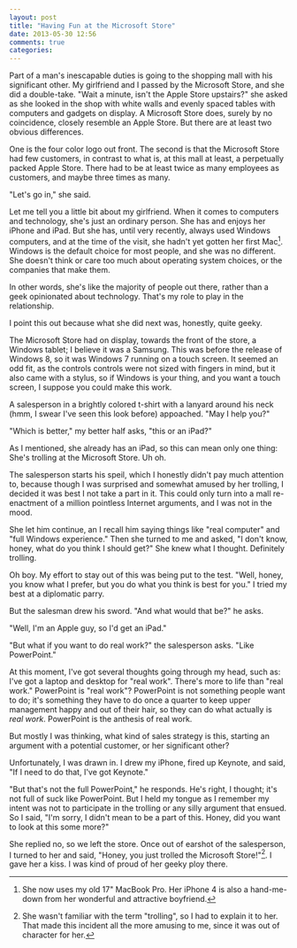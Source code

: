 ```yaml
---
layout: post
title: "Having Fun at the Microsoft Store"
date: 2013-05-30 12:56
comments: true
categories: 
---
```


Part of a man's inescapable duties is going to the shopping mall with his significant other. My girlfriend and I passed by the Microsoft Store, and she did a double-take. "Wait a minute, isn't the Apple Store upstairs?" she asked as she looked in the shop with white walls and evenly spaced tables with computers and gadgets on display. A Microsoft Store does, surely by no coincidence, closely resemble an Apple Store. But there are at least two obvious differences.

One is the four color logo out front. The second is that the Microsoft Store had few customers, in contrast to what is, at this mall at least, a perpetually packed Apple Store. There had to be at least twice as many employees as customers, and maybe three times as many.

"Let's go in," she said.

Let me tell you a little bit about my girlfriend. When it comes to computers and technology, she's just an ordinary person. She has and enjoys her iPhone and iPad. But she has, until very recently, always used Windows computers, and at the time of the visit, she hadn't yet gotten her first Mac[^1]. Windows is the default choice for most people, and she was no different. She doesn't think or care too much about operating system choices, or the companies that make them.

In other words, she's like the majority of people out there, rather than a geek opinionated about technology. That's my role to play in the relationship.

I point this out because what she did next was, honestly, quite geeky.

The Microsoft Store had on display, towards the front of the store, a Windows tablet; I believe it was a Samsung. This was before the release of Windows 8, so it was Windows 7 running on a touch screen. It seemed an odd fit, as the controls controls were not sized with fingers in mind, but it also came with a stylus, so if Windows is your thing, and you want a touch screen, I suppose you could make this work.

A salesperson in a brightly colored t-shirt with a lanyard around his neck (hmm, I swear I've seen this look before) appoached. "May I help you?"

"Which is better," my better half asks, "this or an iPad?"

As I mentioned, she already has an iPad, so this can mean only one thing: She's trolling at the Microsoft Store. Uh oh.

The salesperson starts his speil, which I honestly didn't pay much attention to, because though I was surprised and somewhat amused by her trolling, I decided it was best I not take a part in it. This could only turn into a mall re-enactment of a million pointless Internet arguments, and I was not in the mood.

She let him continue, an I recall him saying things like "real computer" and "full Windows experience." Then she turned to me and asked, "I don't know, honey, what do you think I should get?" She knew what I thought. Definitely trolling.

Oh boy. My effort to stay out of this was being put to the test. "Well, honey, you know what I prefer, but you do what you think is best for you." I tried my best at a diplomatic parry.

But the salesman drew his sword. "And what would that be?" he asks.

"Well, I'm an Apple guy, so I'd get an iPad."

"But what if you want to do real work?" the salesperson asks. "Like PowerPoint."

At this moment, I've got several thoughts going through my head, such as: I've got a laptop and desktop for "real work". There's more to life than "real work." PowerPoint is "real work"? PowerPoint is not something people want to do; it's something they have to do once a quarter to keep upper management happy and out of their hair, so they can do what actually is *real work*. PowerPoint is the anthesis of real work.

But mostly I was thinking, what kind of sales strategy is this, starting an argument with a potential customer, or her significant other?

Unfortunately, I was drawn in. I drew my iPhone, fired up Keynote, and said, "If I need to do that, I've got Keynote." 

"But that's not the full PowerPoint," he responds. He's right, I thought; it's not full of suck like PowerPoint. But I held my tongue as I remember my intent was not to participate in the trolling or any silly argument that ensued. So I said, "I'm sorry, I didn't mean to be a part of this. Honey, did you want to look at this some more?"

She replied no, so we left the store. Once out of earshot of the salesperson, I turned to her and said, "Honey, you just trolled the Microsoft Store!"[^2]. I gave her a kiss. I was kind of proud of her geeky ploy there.

[^1]: She now uses my old 17" MacBook Pro. Her iPhone 4 is also a hand-me-down from her wonderful and attractive boyfriend.
 
[^2]: She wasn't familiar with the term "trolling", so I had to explain it to her. That made this incident all the more amusing to me, since it was out of character for her.
